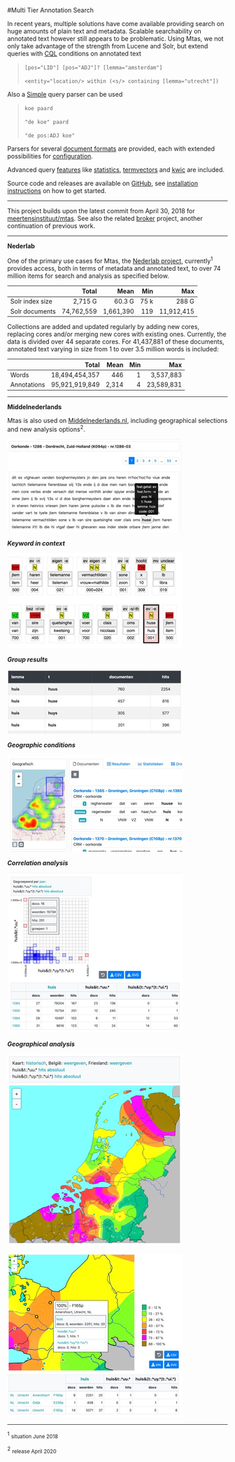 #Multi Tier Annotation Search

In recent years, multiple solutions have come available providing search on huge amounts of plain text and metadata. Scalable searchability on annotated text however still appears to be problematic. Using Mtas, we not only take advantage of the strength from Lucene and Solr, but extend queries with [CQL](search_cql.html) conditions on annotated text

> `[pos="LID"] [pos="ADJ"]? [lemma="amsterdam"]`
>
> `<entity="location/> within (<s/> containing [lemma="utrecht"])`

Also a [Simple](search_simple.html) query parser can be used

> `koe paard`
>
> `"de koe" paard`
>
> `"de pos:ADJ koe"`

Parsers for several [document formats](indexing_formats.html) are provided, each with extended possibilities for [configuration](indexing_configuration.html).

Advanced query [features](features.html) like [statistics](search_component_stats.html), [termvectors](search_component_termvector.html) and [kwic](search_component_kwic.html) are included.

Source code and releases are available on [GitHub](https://github.com/textexploration/mtas/), see [installation instructions](installation.html) on how to get started.

---

This project builds upon the latest commit from April 30, 2018 for [meertensinstituut/mtas](https://github.com/meertensinstituut/mtas/tree/5c862d53014b15fb87de83da0b33fd91518642ec). See also the related [broker](https://github.com/textexploration/broker) project, another continuation of previous work.

---

**Nederlab** 

One of the primary use cases for Mtas, the [Nederlab project](https://www.nederlab.nl/), currently<sup>1</sup> provides access, both in terms of metadata and 
annotated text, to over 74 million items for search and analysis as specified below. 

|                 | Total          | Mean      | Min   | Max        |
|-----------------|---------------:|----------:|------:|-----------:|
| Solr index size | 2,715 G        | 60.3 G    | 75 k  | 288 G      |
| Solr documents  | 74,762,559     | 1,661,390 | 119   | 11,912,415 |

Collections are added and updated regularly by adding new cores, replacing cores and/or merging new cores with existing ones. Currently, the data is divided over 44 separate cores. For 41,437,881 of these documents, annotated text varying in size from 1 to over 3.5 million words is included:

|                 | Total           | Mean         | Min   | Max        |
|-----------------|----------------:|-------------:|------:|-----------:|
| Words           | 18,494,454,357  | 446          | 1     | 3,537,883  |
| Annotations     | 95,921,919,849  | 2,314        | 4     | 23,589,831 |

---

**Middelnederlands** 

Mtas is also used on [Middelnederlands.nl](https://www.middelnederlands.nl/), including geographical selections and new analysis options<sup>2</sup>. 

![example document](images/example_document.jpg "Show document")

***Keyword in context*** 

![example kwic](images/example_kwic.jpg "Keyword in context")

***Group results*** 

![example group](images/example_group.jpg "Group results")

***Geographic conditions*** 

![example geographic](images/example_geographic.jpg "Geographic condition")

***Correlation analysis*** 

![example correlation](images/example_correlation.jpg "Correlation analysis")

***Geographical analysis*** 

![example map1](images/example_map_1.jpg "Geographical analysis")

![example map1](images/example_map_2.jpg "Geographical analysis")

---

<sup><a name="footnote">1</a></sup> <small>situation June 2018</small>

<sup><a name="footnote">2</a></sup> <small>release April 2020</small>